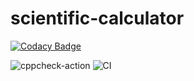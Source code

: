 # scientific-calculator

[![Codacy Badge](https://api.codacy.com/project/badge/Grade/08bdaf08da914aa18735553fb121bc7a)](https://app.codacy.com/manual/99002612/scientific-calculator?utm_source=github.com&utm_medium=referral&utm_content=99002612/scientific-calculator&utm_campaign=Badge_Grade_Dashboard)

![cppcheck-action](https://github.com/99002612/scientific-calculator/workflows/cppcheck-action/badge.svg)
![CI](https://github.com/99002612/scientific-calculator/workflows/CI/badge.svg?branch=master)
